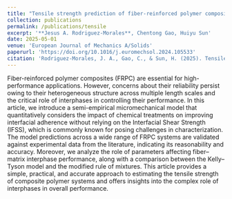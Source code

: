 ```yaml
---
title: "Tensile strength prediction of fiber-reinforced polymer composites through layered interphase and chemical bonding: A semi-empirical micromechanical model"
collection: publications
permalink: /publications/tensile
excerpt: '**Jesus A. Rodriguez-Morales**, Chentong Gao, Huiyu Sun'
date: 2025-05-01
venue: 'European Journal of Mechanics A/Solids'
paperurl: 'https://doi.org/10.1016/j.euromechsol.2024.105533'
citation: 'Rodriguez-Morales, J. A., Gao, C., & Sun, H. (2025). Tensile strength prediction of fiber-reinforced polymer composites through layered interphase and chemical bonding: A semi-empirical micromechanical model. <i>European Journal of Mechanics-A/Solids</i>, 111, 105533.'
---
```


Fiber-reinforced polymer composites (FRPC) are essential for high-performance applications. However, concerns about their reliability persist owing to their heterogeneous structure across multiple length scales and the critical role of interphases in controlling their performance. In this article, we introduce a semi-empirical micromechanical model that quantitatively considers the impact of chemical treatments on improving interfacial adherence without relying on the Interfacial Shear Strength (IFSS), which is commonly known for posing challenges in characterization. The model predictions across a wide range of FRPC systems are validated against experimental data from the literature, indicating its reasonability and accuracy. Moreover, we analyze the role of parameters affecting fiber–matrix interphase performance, along with a comparison between the Kelly–Tyson model and the modified rule of mixtures. This article provides a simple, practical, and accurate approach to estimating the tensile strength of composite polymer systems and offers insights into the complex role of interphases in overall performance.
